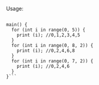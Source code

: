 Usage:

```import "package:range/range.dart";

main() {
  for (int i in range(0, 5)) {
    print (i); //0,1,2,3,4,5
  }
  for (int i in range(0, 8, 2)) {
    print (i); //0,2,4,6,8
  }
  for (int i in range(0, 7, 2)) {
    print (i); //0,2,4,6
  }
}```
